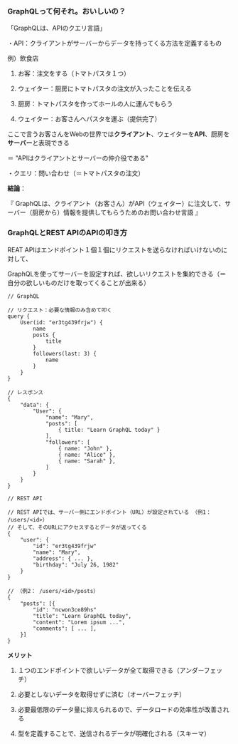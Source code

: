 ### GraphQLって何それ。おいしいの？

「GraphQLは、APIのクエリ言語」

・API：クライアントがサーバーからデータを持ってくる方法を定義するもの

例）飲食店

1. お客：注文をする（トマトパスタ１つ）

2. ウェイター：厨房にトマトパスタの注文が入ったことを伝える

3. 厨房：トマトパスタを作ってホールの人に運んでもらう

4. ウェイター：お客さんへパスタを運ぶ（提供完了）

ここで言うお客さんをWebの世界では**クライアント**、ウェイターを**API**、厨房を**サーバー**と表現できる

＝ "APIはクライアントとサーバーの仲介役である"

・クエリ：問い合わせ（＝トマトパスタの注文）

**結論**：

『 GraphQLは、クライアント（お客さん）がAPI（ウェイター）に注文して、サーバー（厨房から）情報を提供してもらうためのお問い合わせ言語 』

### GraphQLとREST APIのAPIの叩き方

REAT APIはエンドポイント１個１個にリクエストを送らなければいけないのに対して、

GraphQLを使ってサーバーを設定すれば、欲しいリクエストを集約できる（＝自分の欲しいものだけを取ってくることが出来る）
```
// GraphQL

// リクエスト：必要な情報のみ含めて叩く
query {
    User(id: "er3tg439frjw") {
        name
        posts {
            title
        }
        followers(last: 3) {
            name
        }
    }
}

// レスポンス
{
    "data": {
        "User": {
            "name": "Mary",
            "posts": [
                { title: "Learn GraphQL today" }
            ],
            "followers": [
                { name: "John" },
                { name: "Alice" },
                { name: "Sarah" },
            ]
        }
    }
}
```
```
// REST API

// REST APIでは、サーバー側にエンドポイント（URL）が設定されている （例1： /users/<id>）
// そして、そのURLにアクセスするとデータが返ってくる
{
    "user": {
        "id": "er3tg439frjw"
        "name": "Mary",
        "address": { ... },
        "birthday": "July 26, 1982"
    }
}

// （例2： /users/<id>/posts）
{
    "posts": [{
        "id": "ncwon3ce89hs"
        "title": "Learn GraphQL today",
        "content": "Lorem ipsum ...",
        "comments": [ ... ],
    }]
}
```
**メリット**

1. １つのエンドポイントで欲しいデータが全て取得できる（アンダーフェッチ）

2. 必要としないデータを取得せずに済む（オーバーフェッチ）

3. 必要最低限のデータ量に抑えられるので、データロードの効率性が改善される

4. 型を定義することで、送信されるデータが明確化される（スキーマ）
